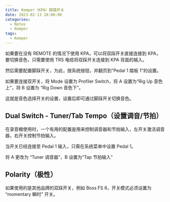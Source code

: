 ```yaml
---
title: Kemper（KPA）脚踏开关
date: 2023-02-13 18:00:00
categories:
  - Notes
  - Kemper
tags:
  - Kemper
---
```


如果要在没有 REMOTE 的情况下使用 KPA，可以将双踩开关直接连接到 KPA，要切换音色，只需要使用 TRS 电缆将双踩开关连接到 KPA 背面的输入。

<hairy-image src="https://pic.imgdb.cn/item/63ea04ea4757feff33708e52.jpg" />

然后需要配置脚踩开关，为此，按系统按钮，并翻页到“Pedal 1 踏板 1”的设置。

<hairy-image src="https://pic.imgdb.cn/item/63ea053d4757feff33732970.jpg" />

如果要连接双开关，将 Mode 设置为 Profiler Switch，将 A 设置为“Rig Up 音色上”，将 B 设置为 “Rig Down 音色下”。

<hairy-image src="https://pic.imgdb.cn/item/63ea05d84757feff3377e6c7.jpg" />

这就是音色选择开关的设置，设置后即可通过脚踩开关切换音色。

<!-- more -->

## Dual Switch - Tuner/Tab Tempo（设置调音/节拍）

在录音棚使用时，一个有用的配置是用来控制调音器和节拍输入，左开关激活调音器，右开关控制节拍输入。

当开关已经连接至 Pedal 1 输入，只需在系统菜单中设置 Pedal 1。

将 A 更改为 “Tuner 调音器”，B 设置为“Tap 节拍输入”

## Polarity（极性）

如果使用的是其他品牌的双踩开关，例如 Boss FS 6，开关模式必须设置为 “momentary 瞬时” 开关。